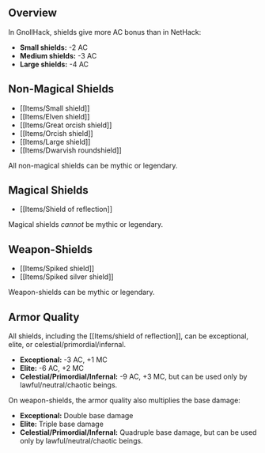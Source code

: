 ## Overview

In GnollHack, shields give more AC bonus than in NetHack:

- **Small shields:** -2 AC
- **Medium shields:** -3 AC
- **Large shields:** -4 AC

## Non-Magical Shields

- [[Items/Small shield]]
- [[Items/Elven shield]]
- [[Items/Great orcish shield]]
- [[Items/Orcish shield]]
- [[Items/Large shield]]
- [[Items/Dwarvish roundshield]]

All non-magical shields can be mythic or legendary.

## Magical Shields

- [[Items/Shield of reflection]]

Magical shields *cannot* be mythic or legendary.

## Weapon-Shields

- [[Items/Spiked shield]]
- [[Items/Spiked silver shield]]

Weapon-shields can be mythic or legendary.

## Armor Quality

All shields, including the [[Items/shield of reflection]], can be exceptional, elite, or celestial/primordial/infernal.

- **Exceptional:** -3 AC, +1 MC
- **Elite:** -6 AC, +2 MC
- **Celestial/Primordial/Infernal:** -9 AC, +3 MC, but can be used only by lawful/neutral/chaotic beings.

On weapon-shields, the armor quality also multiplies the base damage:

- **Exceptional:** Double base damage
- **Elite:** Triple base damage
- **Celestial/Primordial/Infernal:** Quadruple base damage, but can be used only by lawful/neutral/chaotic beings.
